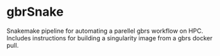 # gbrSnake
Snakemake pipeline for automating a parellel gbrs workflow on HPC. Includes instructions for building a singularity image from a gbrs docker pull. 
